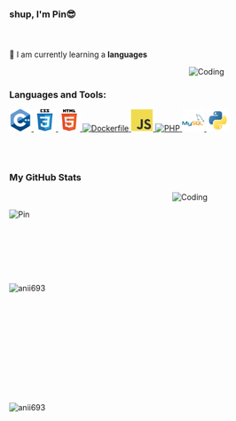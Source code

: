 ### shup, I'm Pin😎

###
<br clear="both">

🌱 I am currently learning a **languages**


<img align="right" alt="Coding" width="180" src="https://media0.giphy.com/media/v1.Y2lkPTc5MGI3NjExcXA1Zzl6Mjd2MDJtaWt4ZDRlMm4zem5kZG9iZ3F1enRseDV0eDYzdCZlcD12MV9pbnRlcm5hbF9naWZfYnlfaWQmY3Q9Zw/KRLzLa9eac6wYLXu6A/giphy.gif">

<br>
<h3 align="left">Languages and Tools:</h3>
<p align="left"> </a> <a href="https://www.w3schools.com/cpp/" target="_blank" rel="noreferrer"> <img src="https://raw.githubusercontent.com/devicons/devicon/master/icons/cplusplus/cplusplus-original.svg" alt="cplusplus" width="40" height="40"/> </a> <a href="https://www.w3schools.com/css/" target="_blank" rel="noreferrer"> <img src="https://raw.githubusercontent.com/devicons/devicon/master/icons/css3/css3-original-wordmark.svg" alt="css3" width="40" height="40"/> </a> <a href="https://www.w3.org/html/" target="_blank" rel="noreferrer"> <img src="https://raw.githubusercontent.com/devicons/devicon/master/icons/html5/html5-original-wordmark.svg" alt="html5" width="40" height="40"/> </a> <a href="https://www.java.com" target="_blank" rel="noreferrer"> <img src="https://skillicons.dev/icons?i=docker" alt="Dockerfile" width="40" height="40"/> </a> <a href="https://developer.mozilla.org/en-US/docs/Web/JavaScript" target="_blank" rel="noreferrer"> <img src="https://raw.githubusercontent.com/devicons/devicon/master/icons/javascript/javascript-original.svg" alt="javascript" width="40" height="40"/> </a> <a href="https://www.linux.org/" target="_blank" rel="noreferrer"> <img src="https://skillicons.dev/icons?i=php" alt="PHP" width="40" height="40"/> </a> <a href="https://www.mysql.com/" target="_blank" rel="noreferrer"> <img src="https://raw.githubusercontent.com/devicons/devicon/master/icons/mysql/mysql-original-wordmark.svg" alt="mysql" width="40" height="40"/> <a href="https://www.python.org" target="_blank" rel="noreferrer"> <img src="https://raw.githubusercontent.com/devicons/devicon/master/icons/python/python-original.svg" alt="python" width="40" height="40"/> </a> </p><br>

#
#

<h3>My GitHub Stats</h3>
<img align="right" alt="Coding" width="210" src="https://media.giphy.com/media/v1.Y2lkPWVjZjA1ZTQ3NWl6dm11OG1ocmE5dDltemg4ZjBiYjBqZzR6cmI3d201bXc5c2ttYiZlcD12MV9naWZzX3NlYXJjaCZjdD1n/xUA7aTUrRdHzOK7HI4/giphy.gif" >
<br>


<p><img align="left" src="https://github-readme-stats.vercel.app/api/top-langs/?username=Mr-pin13&theme=dark&hide_border=false&include_all_commits=false&count_private=false&layout=compact" alt="Pin" /></p>

<br><br><br><br><br><br><br>
<p>&nbsp;<img align="left" src="https://github-readme-stats.vercel.app/api?username=Mr-pin13&theme=dark&hide_border=false&include_all_commits=false&count_private=false" alt="anii693" /></p>
<br><br><br><br><br><br><br><br><br><br>

<p><img align="left" src="https://nirzak-streak-stats.vercel.app/?user=Mr-pin13&theme=dark&hide_border=false" alt="anii693" /></p>

###